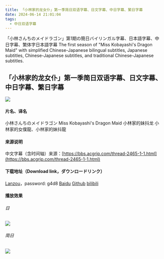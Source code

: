 ```yaml
---
title: 「小林家的龙女仆」第一季简日双语字幕、日文字幕、中日字幕、繁日字幕
date: 2024-06-14 21:01:04
tags:
  - 中日双语字幕
---
```


「小林さんちのメイドラゴン」第1期の簡日バイリンガル字幕、日本語字幕、中日字幕、繁体字日本語字幕
The first season of "Miss Kobayashi's Dragon Maid" with simplified Chinese-Japanese bilingual subtitles, Japanese subtitles, Chinese-Japanese subtitles, and traditional Chinese-Japanese subtitles.

<!-- more -->

## 「小林家的龙女仆」第一季简日双语字幕、日文字幕、中日字幕、繁日字幕

![](https://raw.githubusercontent.com.lwtdzh.ip-ddns.com/lwtdzh/imghost/master/img/20241219193314975.jpg)

#### 片名、译名
小林さんちのメイドラゴン
Miss Kobayashi's Dragon Maid
小林家的妹抖龙
小林家的女僕龍、小林家的妹抖龍

#### 来源说明
中文字幕（含时间轴）来源：[https://bbs.acgrip.com/thread-2465-1-1.html](https://bbs.acgrip.com/thread-2465-1-1.html)

#### 下载地址（Download link，ダウンロードリンク）
[Lanzou](https://www.lanzoub.com/b0r9b2d7a)，password: g4d8
[Baidu](https://pan.baidu.com/s/14hZlWKJdfTYCNQZ9ulJ0HQ?pwd=inx8)
[Github](https://github.com/lwtdzh/imghost/blob/master/subs/%E5%B0%8F%E6%9E%97%E5%AE%B6%E7%9A%84%E9%BE%99%E5%A5%B3%E4%BB%86S1.zip)
[bilibili](https://www.bilibili.com/opus/942882210933899283)

#### 播放效果
###### 日
![](https://raw.githubusercontent.com.lwtdzh.ip-ddns.com/lwtdzh/imghost/master/img/20241218203557961.jpg)
###### 简日
![](https://raw.githubusercontent.com.lwtdzh.ip-ddns.com/lwtdzh/imghost/master/img/20241218203606435.jpg)
